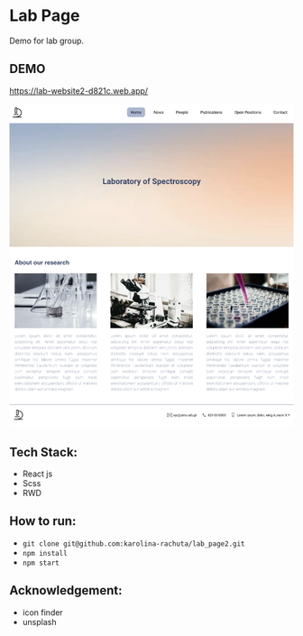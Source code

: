 # Lab Page

Demo for lab group.

## DEMO

https://lab-website2-d821c.web.app/

![screenshot](./src/assets/demo.png)
## Tech Stack:

- React js
- Scss
- RWD

## How to run:

- `git clone git@github.com:karolina-rachuta/lab_page2.git`
- `npm install`
- `npm start`

## Acknowledgement:

- icon finder
- unsplash

